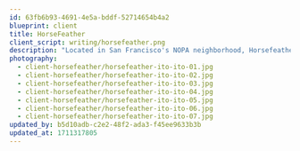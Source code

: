 ```yaml
---
id: 63fb6b93-4691-4e5a-bddf-52714654b4a2
blueprint: client
title: HorseFeather
client_script: writing/horsefeather.png
description: "Located in San Francisco's NOPA neighborhood, Horsefeather's greenhouse dining room is a lush hideaway planted with hardy tropicals suited to the area's cool, foggy microclimate. Hanging hoyas and creeping ficus vines soften the space's industrial finishes, while painted lady philodendrons and pitcher plants adorning the room's above-door ledge draw the eye toward the light-flooded glass ceiling overhead."
photography:
  - client-horsefeather/horsefeather-ito-ito-01.jpg
  - client-horsefeather/horsefeather-ito-ito-02.jpg
  - client-horsefeather/horsefeather-ito-ito-03.jpg
  - client-horsefeather/horsefeather-ito-ito-04.jpg
  - client-horsefeather/horsefeather-ito-ito-05.jpg
  - client-horsefeather/horsefeather-ito-ito-06.jpg
  - client-horsefeather/horsefeather-ito-ito-07.jpg
updated_by: b5d10adb-c2e2-48f2-ada3-f45ee9633b3b
updated_at: 1711317805
---
```

